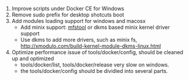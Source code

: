 
1. Improve scripts under Docker CE for Windows
2. Remove sudo prefix for desktop shotcuts boot
3. Add modules loading support for windows and macosx
    * Add minix support: [mfstool](http://mfstool.sourceforge.net/) or dkms based minix kernel driver support
    * Use dkms to add more drivers, such as minix fs, http://xmodulo.com/build-kernel-module-dkms-linux.html
4. Optimize performance issue of tools/docker/config, should be cleaned up and optimized
    * tools/docker/list, tools/docker/release very slow on windows.
    * the tools/docker/config should be dividied into several parts.
